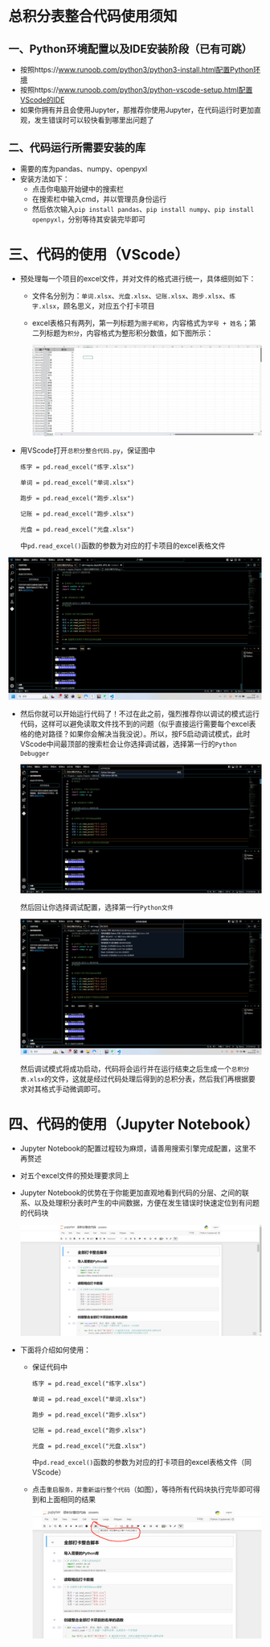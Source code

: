 # 总积分表整合代码使用须知

## 一、Python环境配置以及IDE安装阶段（已有可跳）

* 按照https://www.runoob.com/python3/python3-install.html配置Python环境
* 按照https://www.runoob.com/python3/python-vscode-setup.html配置VScode的IDE
* 如果你拥有并且会使用Jupyter，那推荐你使用Jupyter，在代码运行时更加直观，发生错误时可以较快看到哪里出问题了



## 二、代码运行所需要安装的库

* 需要的库为pandas、numpy、openpyxl
* 安装方法如下：
  * 点击你电脑开始键中的搜索栏
  * 在搜索栏中输入cmd，并以管理员身份运行
  * 然后依次输入`pip install pandas`、`pip install numpy`、`pip install openpyxl`，分别等待其安装完毕即可



# 三、代码的使用（VScode）

* 预处理每一个项目的excel文件，并对文件的格式进行统一，具体细则如下：

  * 文件名分别为：`单词.xlsx`、`光盘.xlsx`、`记账.xlsx`、`跑步.xlsx`、`练字.xlsx`，顾名思义，对应五个打卡项目

  * excel表格只有两列，第一列标题为`圈子昵称`，内容格式为`学号 + 姓名`；第二列标题为`积分`，内容格式为整形积分数值，如下图所示：

    ![111](111.png)

* 用VScode打开`总积分整合代码.py`，保证图中

  `练字 = pd.read_excel("练字.xlsx")`

  `单词 = pd.read_excel("单词.xlsx")`

  `跑步 = pd.read_excel("跑步.xlsx")`

  `记账 = pd.read_excel("跑步.xlsx")`

  `光盘 = pd.read_excel("光盘.xlsx")`

  中`pd.read_excel()`函数的参数为对应的打卡项目的excel表格文件

![222](222.png)

* 然后你就可以开始运行代码了！不过在此之前，强烈推荐你以调试的模式运行代码，这样可以避免读取文件找不到的问题（似乎直接运行需要每个excel表格的绝对路径？如果你会解决当我没说）。所以，按F5启动调试模式，此时VScode中间最顶部的搜索栏会让你选择调试器，选择第一行的`Python Debugger`

  ![333](333.png)

  然后回让你选择调试配置，选择第一行`Python文件`

  ![444](444.png)

  然后调试模式将成功启动，代码将会运行并在运行结束之后生成一个`总积分表.xlsx`的文件，这就是经过代码处理后得到的总积分表，然后我们再根据要求对其格式手动微调即可。

# 四、代码的使用（Jupyter Notebook）

* Jupyter Notebook的配置过程较为麻烦，请善用搜索引擎完成配置，这里不再赘述

* 对五个excel文件的预处理要求同上

* Jupyter Notebook的优势在于你能更加直观地看到代码的分层、之间的联系、以及处理积分表时产生的中间数据，方便在发生错误时快速定位到有问题的代码块

  ![555](555.png)

* 下面将介绍如何使用：

  * 保证代码中

    `练字 = pd.read_excel("练字.xlsx")`

    `单词 = pd.read_excel("单词.xlsx")`

    `跑步 = pd.read_excel("跑步.xlsx")`

    `记账 = pd.read_excel("跑步.xlsx")`

    `光盘 = pd.read_excel("光盘.xlsx")`

    中`pd.read_excel()`函数的参数为对应的打卡项目的excel表格文件（同VScode）

  * 点击`重启服务，并重新运行整个代码`（如图），等待所有代码块执行完毕即可得到和上面相同的结果

    ![666](666.png)
